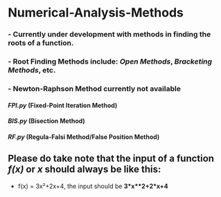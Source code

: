 # Numerical-Analysis-Methods
### - Currently under development with methods in finding the roots of a function.
### - Root Finding Methods include: **_Open Methods_**, **_Bracketing Methods_**, etc.
### - **Newton-Raphson Method currently not available**
#### **_FPI.py_** (Fixed-Point Iteration Method)
#### **_BIS.py_** (Bisection Method)
#### **_RF.py_** (Regula-Falsi Method/False Position Method)

## Please do take note that the input of a function **_f(x)_** or **_x_** should always be like this:
* f(x) = 3x²+2x+4, the input should be **3\*x\*\*2+2\*x+4**
